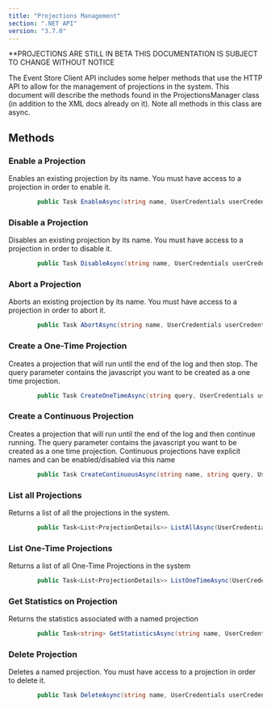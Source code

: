 ```yaml
---
title: "Projections Management"
section: ".NET API"
version: "3.7.0"
---
```


**PROJECTIONS ARE STILL IN BETA THIS DOCUMENTATION IS SUBJECT TO CHANGE WITHOUT NOTICE

The Event Store Client API includes some helper methods that use the HTTP API to allow for the management of projections in the system. This document will describe the methods found in the ProjectionsManager class (in addition to the XML docs already on it). Note all methods in this class are async.

## Methods

### Enable a Projection

Enables an existing projection by its name. You must have access to a projection in order to enable it.

```csharp
        public Task EnableAsync(string name, UserCredentials userCredentials = null)
```

### Disable a Projection

Disables an existing projection by its name. You must have access to a projection in order to disable it.

```csharp
        public Task DisableAsync(string name, UserCredentials userCredentials = null)
```

### Abort a Projection

Aborts an existing projection by its name. You must have access to a projection in order to abort it.

```csharp
        public Task AbortAsync(string name, UserCredentials userCredentials = null)
```

### Create a One-Time Projection

Creates a projection that will run until the end of the log and then stop. The query parameter contains the javascript you want to be created as a one time projection.

```csharp
        public Task CreateOneTimeAsync(string query, UserCredentials userCredentials = null)
```

### Create a Continuous Projection

Creates a projection that will run until the end of the log and then continue running. The query parameter contains the javascript you want to be created as a one time projection. Continuous projections have explicit names and can be enabled/disabled via this name

```csharp
        public Task CreateContinuousAsync(string name, string query, UserCredentials userCredentials = null)
```

### List all Projections

Returns a list of all the projections in the system.

```csharp
        public Task<List<ProjectionDetails>> ListAllAsync(UserCredentials userCredentials = null)
```

### List One-Time Projections

Returns a list of all One-Time Projections in the system

```csharp
        public Task<List<ProjectionDetails>> ListOneTimeAsync(UserCredentials userCredentials = null)
```

### Get Statistics on Projection

Returns the statistics associated with a named projection

```csharp
        public Task<string> GetStatisticsAsync(string name, UserCredentials userCredentials = null)
```

### Delete Projection

Deletes a named projection. You must have access to a projection in order to delete it.

```csharp
        public Task DeleteAsync(string name, UserCredentials userCredentials = null)
```